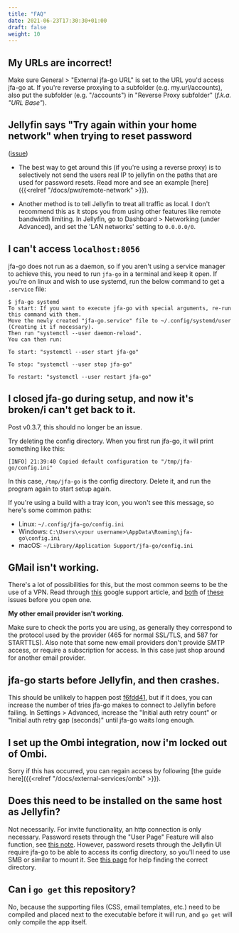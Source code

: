 ```yaml
---
title: "FAQ"
date: 2021-06-23T17:30:30+01:00
draft: false
weight: 10
---
```


## My URLs are incorrect!

Make sure General > "External jfa-go URL" is set to the URL you'd access jfa-go at. If you're reverse proxying to a subfolder (e.g. my.url/accounts), also put the subfolder (e.g. "/accounts") in "Reverse Proxy subfolder" (*f.k.a. "URL Base"*).

## Jellyfin says "Try again within your home network" when trying to reset password 

([issue](https://github.com/hrfee/jellyfin-accounts/issues/12))

* The best way to get around this (if you're using a reverse proxy) is to selectively not send the users real IP to jellyfin on the paths that are used for password resets. Read more and see an example [here]({{<relref "/docs/pwr/remote-network" >}}).

* Another method is to tell Jellyfin to treat all traffic as local. I don't recommend this as it stops you from using other features like remote bandwidth limiting. In Jellyfin, go to Dashboard > Networking (under Advanced), and set the 'LAN networks' setting to `0.0.0.0/0`.

## I can't access `localhost:8056`

jfa-go does not run as a daemon, so if you aren't using a service manager to achieve this, you need to run `jfa-go` in a terminal and keep it open. If you're on linux and wish to use systemd, run the below command to get a `.service` file:
```shell
$ jfa-go systemd
To start: If you want to execute jfa-go with special arguments, re-run this command with them.
Move the newly created "jfa-go.service" file to ~/.config/systemd/user (Creating it if necessary).
Then run "systemctl --user daemon-reload".
You can then run:

To start: "systemctl --user start jfa-go"

To stop: "systemctl --user stop jfa-go"

To restart: "systemctl --user restart jfa-go"
```

## I closed jfa-go during setup, and now it's broken/i can't get back to it.

Post v0.3.7, this should no longer be an issue.

Try deleting the config directory. When you first run jfa-go, it will print something like this:
```
[INFO] 21:39:40 Copied default configuration to "/tmp/jfa-go/config.ini"
```
In this case, `/tmp/jfa-go` is the config directory. Delete it, and run the program again to start setup again.

If you're using a build with a tray icon, you won't see this message, so here's some common paths:
* Linux: `~/.config/jfa-go/config.ini`
* Windows: `C:\Users\<your username>\AppData\Roaming\jfa-go\config.ini`
* macOS: `~/Library/Application Support/jfa-go/config.ini`

## GMail isn't working.

There's a lot of possibilities for this, but the most common seems to be the use of a VPN. Read through [this](https://support.google.com/mail/answer/7126229#zippy=%2Ci-cant-sign-in-to-my-email-client) google support article, and [both](https://github.com/hrfee/jellyfin-accounts/issues/15) of [these](https://github.com/hrfee/jfa-go/issues/3) issues before you open one.

**My other email provider isn't working.**

Make sure to check the ports you are using, as generally they correspond to the protocol used by the provider (465 for normal SSL/TLS, and 587 for STARTTLS). Also note that some new email providers don't provide SMTP access, or require a subscription for access. In this case just shop around for another email provider.

## jfa-go starts before Jellyfin, and then crashes.

This should be unlikely to happen post [f6fdd41](https://github.com/hrfee/jfa-go/commit/f6fdd41b35ec30b56f79690a288eff9575f8fa07), but if it does, you can increase the number of tries jfa-go makes to connect to Jellyfin before failing. In Settings > Advanced, increase the "Initial auth retry count" or "Initial auth retry gap (seconds)" until jfa-go waits long enough.

## I set up the Ombi integration, now i'm locked out of Ombi.

Sorry if this has occurred, you can regain access by following [the guide here]({{<relref "/docs/external-services/ombi" >}}).

## Does this need to be installed on the same host as Jellyfin?

Not necessarily. For invite functionality, an http connection is only necessary. Password resets through the "User Page" Feature will also function, see [this note](/docs/pwr/#method-4-my-account-reset). However, password resets through the Jellyfin UI require jfa-go to be able to access its config directory, so you'll need to use SMB or similar to mount it. See [this page](/docs/pwr/#prerequisite-for-methods-1-3) for help finding the correct directory.

## Can i `go get` this repository?
No, because the supporting files (CSS, email templates, etc.) need to be compiled and placed next to the executable before it will run, and `go get` will only compile the app itself.

